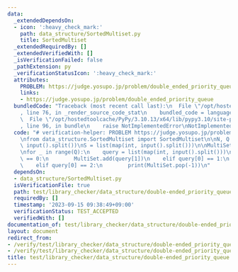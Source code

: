 ```yaml
---
data:
  _extendedDependsOn:
  - icon: ':heavy_check_mark:'
    path: data_structure/SortedMultiset.py
    title: SortedMultiset
  _extendedRequiredBy: []
  _extendedVerifiedWith: []
  _isVerificationFailed: false
  _pathExtension: py
  _verificationStatusIcon: ':heavy_check_mark:'
  attributes:
    PROBLEM: https://judge.yosupo.jp/problem/double_ended_priority_queue
    links:
    - https://judge.yosupo.jp/problem/double_ended_priority_queue
  bundledCode: "Traceback (most recent call last):\n  File \"/opt/hostedtoolcache/PyPy/3.10.13/x64/lib/pypy3.10/site-packages/onlinejudge_verify/documentation/build.py\"\
    , line 76, in _render_source_code_stat\n    bundled_code = language.bundle(\n\
    \  File \"/opt/hostedtoolcache/PyPy/3.10.13/x64/lib/pypy3.10/site-packages/onlinejudge_verify/languages/python.py\"\
    , line 96, in bundle\n    raise NotImplementedError\nNotImplementedError\n"
  code: "# verification-helper: PROBLEM https://judge.yosupo.jp/problem/double_ended_priority_queue\n\
    \nfrom data_structure.SortedMultiset import SortedMultiset\n\nN, Q = map(int,\
    \ input().split())\nS = list(map(int, input().split()))\n\nMultiSet = SortedMultiset(S)\n\
    \nfor _ in range(Q):\n    query = list(map(int, input().split()))\n    if query[0]\
    \ == 0:\n        MultiSet.add(query[1])\n    elif query[0] == 1:\n        print(MultiSet.pop(0))\n\
    \    elif query[0] == 2:\n        print(MultiSet.pop(-1))\n"
  dependsOn:
  - data_structure/SortedMultiset.py
  isVerificationFile: true
  path: test/library_checker/data_structure/double-ended_priority_queue.test.py
  requiredBy: []
  timestamp: '2023-09-15 09:38:49+09:00'
  verificationStatus: TEST_ACCEPTED
  verifiedWith: []
documentation_of: test/library_checker/data_structure/double-ended_priority_queue.test.py
layout: document
redirect_from:
- /verify/test/library_checker/data_structure/double-ended_priority_queue.test.py
- /verify/test/library_checker/data_structure/double-ended_priority_queue.test.py.html
title: test/library_checker/data_structure/double-ended_priority_queue.test.py
---
```

